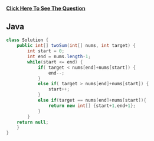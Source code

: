 #### [Click Here To See The Question](https://leetcode.com/problems/two-sum-ii-input-array-is-sorted/)
 
## Java

```Java
class Solution {
    public int[] twoSum(int[] nums, int target) {
        int start = 0;
        int end = nums.length-1;
        while(start <= end) {
            if( target < nums[end]+nums[start]) {
                end--;
            }
            else if( target > nums[end]+nums[start]) {
                start++;
            }
            else if(target == nums[end]+nums[start]){
                return new int[] {start+1,end+1};
            }
        }
    return null;
    }
}
```
